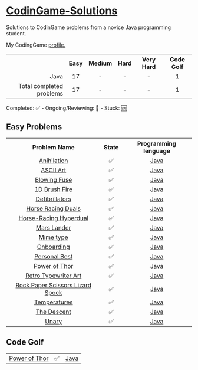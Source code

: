 <h1><a href="https://www.codingame.com">CodinGame-Solutions</a></h1>
Solutions to CodinGame problems from a novice Java programming student.

My CodingGame <a href="https://www.codingame.com/profile/abeacb08bc3c6e3a0c796a19230b5b704348875">profile.</a>

<table>
  <tr align="center">
    <th></th>
    <th>Easy</th>
    <th>Medium</th>
    <th>Hard</th>
    <th>Very Hard</th>
    <th>Code Golf</th>
  </tr>
  <tr>
    <td align="right">Java</td>
    <td align="center">17</td>
    <td align="center">-</td>
    <td align="center">-</td>
    <td align="center">-</td>
    <td align="center">1</td>
  </tr>
  <tr>
    <td align="right">Total completed problems</td>
    <td align="center">17</td>
    <td align="center">-</td>
    <td align="center">-</td>
    <td align="center">-</td>
    <td align="center">1</td>
  </tr>
</table>

Completed: ✅ - Ongoing/Reviewing: 🔁 - Stuck: 🆘

<h2>Easy Problems</h2>
<table>
  <tr align="center">
    <th>Problem Name</th>
    <th>State</th>
    <th>Programming lenguage</th>
  </tr>
  <tr align="center">
    <td><a href="https://www.codingame.com/training/easy/annihilation">Anihilation<a></td>
    <td>✅</td>
    <td><a href="https://github.com/B3RT1C/CodinGame-Solutions/blob/main/EASY/Annihilation.java">Java</a></td>
  </tr>
  <tr align="center">
    <td><a href="https://www.codingame.com/training/easy/ascii-art">ASCII Art<a></td>
    <td>✅</td>
    <td><a href="https://github.com/B3RT1C/CodinGame-Solutions/blob/main/EASY/AsciiArt.java">Java</a></td>
  </tr>
  <tr align="center">
    <td><a href="https://www.codingame.com/training/easy/blowing-fuse">Blowing Fuse<a></td>
    <td>✅</td>
    <td><a href="https://github.com/B3RT1C/CodinGame-Solutions/blob/main/EASY/BlowingFuse.java">Java</a></td>
  </tr>
  <tr align="center">
    <td><a href="https://www.codingame.com/training/easy/1d-bush-fire">1D Brush Fire<a></td>
    <td>✅</td>
    <td><a href="https://github.com/B3RT1C/CodinGame-Solutions/blob/main/EASY/BrushFire1D.java">Java</a></td>
  </tr>
    <tr align="center">
    <td><a href="https://www.codingame.com/training/easy/defibrillators">Defibrillators<a></td>
    <td>✅</td>
    <td><a href="https://github.com/B3RT1C/CodinGame-Solutions/blob/main/EASY/Defibrillators.java">Java</a></td>
  </tr>
  <tr align="center">
    <td><a href="https://www.codingame.com/training/easy/horse-racing-duals">Horse Racing Duals<a></td>
    <td>✅</td>
    <td><a href="https://github.com/B3RT1C/CodinGame-Solutions/blob/main/EASY/HorseRacingDuals.java">Java</a></td>
  </tr>
  <tr align="center">
    <td><a href="https://www.codingame.com/training/easy/horse-racing-hyperduals">Horse-Racing Hyperdual<a></td>
    <td>✅</td>
    <td><a href="https://github.com/B3RT1C/CodinGame-Solutions/blob/main/EASY/HorseRacingHyperduals.java">Java</a></td>
  </tr>
  <tr align="center">
    <td><a href="https://www.codingame.com/training/easy/mars-lander-episode-1">Mars Lander<a></td>
    <td>✅</td>
    <td><a href="https://github.com/B3RT1C/CodinGame-Solutions/blob/main/EASY/MarsLander.java">Java</a></td>
  </tr>
  <tr align="center">
    <td><a href="https://www.codingame.com/training/easy/mime-type">Mime type<a></td>
    <td>✅</td>
    <td><a href="https://github.com/B3RT1C/CodinGame-Solutions/blob/main/EASY/MimeType.java">Java</a></td>
  </tr>
  <tr align="center">
    <td><a href="https://www.codingame.com/training/easy/onboarding">Onboarding<a></td>
    <td>✅</td>
    <td><a href="https://github.com/B3RT1C/CodinGame-Solutions/blob/main/EASY/Onboarding.java">Java</a></td>
  </tr>
  <tr align="center">
    <td><a href="https://www.codingame.com/training/easy/personal-best">Personal Best<a></td>
    <td>✅</td>
    <td><a href="https://github.com/B3RT1C/CodinGame-Solutions/blob/main/EASY/PersonalBest.java">Java</a></td>
  </tr>
  <tr align="center">
    <td><a href="https://www.codingame.com/training/easy/power-of-thor-episode-1">Power of Thor<a></td>
    <td>✅</td>
    <td><a href="https://github.com/B3RT1C/CodinGame-Solutions/blob/main/EASY/PowerOfThor.java">Java</a></td>
  </tr>
  <tr align="center">
    <td><a href="https://www.codingame.com/training/easy/retro-typewriter-art">Retro Typewriter Art<a></td>
    <td>✅</td>
    <td><a href="https://github.com/B3RT1C/CodinGame-Solutions/blob/main/EASY/RetroTypewriterArt.java">Java</a></td>
  </tr>
  <tr align="center">
    <td><a href="https://www.codingame.com/training/easy/rock-paper-scissors-lizard-spock">Rock Paper Scissors Lizard Spock<a></td>
    <td>✅</td>
    <td><a href="https://github.com/B3RT1C/CodinGame-Solutions/blob/main/EASY/RockPaperScissorsLizardSpock.java">Java</a></td>
  </tr>
  <tr align="center">
    <td><a href="https://www.codingame.com/training/easy/temperatures">Temperatures<a></td>
    <td>✅</td>
    <td><a href="https://github.com/B3RT1C/CodinGame-Solutions/blob/main/EASY/Temperatures.java">Java</a></td>
  </tr>
  <tr align="center">
    <td><a href="https://www.codingame.com/training/easy/the-descent">The Descent<a></td>
    <td>✅</td>
    <td><a href="https://github.com/B3RT1C/CodinGame-Solutions/blob/main/EASY/TheDescent.java">Java</a></td>
  </tr>
  <tr align="center">
    <td><a href="https://www.codingame.com/training/easy/unary">Unary<a></td>
    <td>✅</td>
    <td><a href="https://github.com/B3RT1C/CodinGame-Solutions/blob/main/EASY/Unary.java">Java</a></td>
  </tr>
</table>

<h2>Code Golf</h2>
<table>
  <tr align="center">
    <td><a href="https://www.codingame.com/codegolf/easy/power-of-thor">Power of Thor<a></td>
    <td>✅</td>
    <td><a href="https://github.com/B3RT1C/CodinGame-Solutions/blob/main/EASY/Unary.java">Java</a></td>
  </tr>
</table>

  



